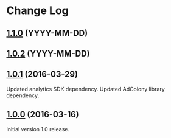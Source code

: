 # Change Log

## [1.1.0](https://github.com/deltaDNA/android-smartads-sdk/releases/tag/1.0.0) (YYYY-MM-DD)

## [1.0.2](https://github.com/deltaDNA/android-smartads-sdk/releases/tag/1.0.2) (YYYY-MM-DD)

## [1.0.1](https://github.com/deltaDNA/android-smartads-sdk/releases/tag/1.0.1) (2016-03-29)
Updated analytics SDK dependency.
Updated AdColony library dependency.

## [1.0.0](https://github.com/deltaDNA/android-smartads-sdk/releases/tag/1.0.0) (2016-03-16)
Initial version 1.0 release.
